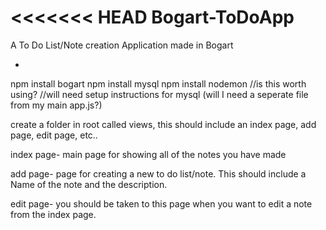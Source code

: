<<<<<<< HEAD
Bogart-ToDoApp
==============

A To Do List/Note creation Application made in Bogart

-
npm install bogart
npm install mysql
npm install nodemon //is this worth using? 
//will need setup instructions for mysql (will I need a seperate file from my main app.js?)

create a folder in root called views, this should include an index page, add page, edit page, etc..

index page- main page for showing all of the notes you have made

add page- page for creating a new to do list/note. This should include a Name of the note and the description.

edit page- you should be taken to this page when you want to edit a note from the index page.


